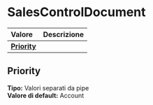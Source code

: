 # SalesControlDocument

| Valore | Descrizione |
| :--- | :--- |
| [**Priority**](salescontroldocument.md#priority) |  |

## Priority

**Tipo:** Valori separati da pipe  
**Valore di default:** Account

